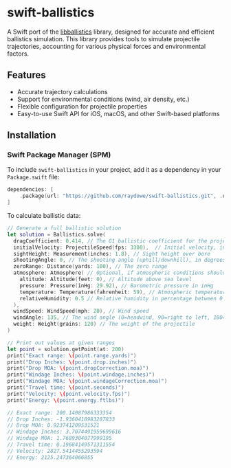 # swift-ballistics

A Swift port of the [libballistics](https://github.com/grimwm/libballistics) library, designed for accurate and efficient ballistics simulation. This library provides tools to simulate projectile trajectories, accounting for various physical forces and environmental factors.

## Features

- Accurate trajectory calculations
- Support for environmental conditions (wind, air density, etc.)
- Flexible configuration for projectile properties
- Easy-to-use Swift API for iOS, macOS, and other Swift-based platforms

## Installation

### Swift Package Manager (SPM)

To include `swift-ballistics` in your project, add it as a dependency in your `Package.swift` file:

```swift
dependencies: [
    .package(url: "https://github.com/raydowe/swift-ballistics.git", .upToNextMajor(from: "2.1.0"))
]
```

To calculate ballistic data:
```swift
// Generate a full ballistic solution
let solution = Ballistics.solve(
  dragCoefficient: 0.414, // The G1 ballistic coefficient for the projectile
  initialVelocity: ProjectileSpeed(fps: 3300),  // Initial velocity, in ft/s
  sightHeight: Measurement(inches: 1.8), // Sight height over bore
  shootingAngle: 0, // The shooting angle (uphill/downhill), in degrees
  zeroRange: Distance(yards: 100), // The zero range
  atmosphere: Atmosphere( // Optional, if atmospheric conditions should be considered
    altitude: Altitude(feet: 0), // Altitude above sea level
    pressure: Pressure(inHg: 29.92), // Barometric pressure in inHg
    temperature: Temperature(fahrenheit: 59), // Atmospheric temperature
    relativeHumidity: 0.5 // Relative humidity in percentage between 0 and 1
  ),
  windSpeed: WindSpeed(mph: 20), // Wind speed
  windAngle: 135, // The wind angle (0=headwind, 90=right to left, 180=tailwind, 270/-90=left to right)
  weight: Weight(grains: 120) // The weight of the projectile
)

// Print out values at given ranges
let point = solution.getPoint(at: 200)
print("Exact range: \(point.range.yards)")
print("Drop Inches: \(point.drop.inches)")
print("Drop MOA: \(point.dropCorrection.moa)")
print("Windage Inches: \(point.windage.inches)")
print("Windage MOA: \(point.windageCorrection.moa)")
print("Travel time: \(point.seconds)")
print("Velocity: \(point.velocity.fps)")
print("Energy: \(point.energy.ftlbs)")

// Exact range: 200.14087986333354
// Drop Inches: -1.9360418983287833
// Drop MOA: 0.923741209531521
// Windage Inches: 3.7074491959699616
// Windage MOA: 1.7689304077999195
// Travel time: 0.19684149571311554
// Velocity: 2827.5414455293594
// Energy: 2125.247364066855

```
